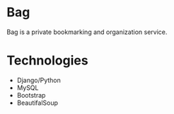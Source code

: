 # Bag
Bag is a private bookmarking and organization service.

# Technologies
 - Django/Python
 - MySQL
 - Bootstrap
 - BeautifalSoup 
